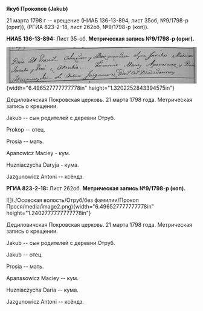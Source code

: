 **Якуб Прокопов (Jakub)**

21 марта 1798 г -- крещение (НИАБ 136-13-894, лист 35об, №9/1798-р
(ориг)), (РГИА 823-2-18, лист 262об, №9/1798-р (коп)).

**НИАБ 136-13-894:** Лист 35-об. **Метрическая запись №9/1798-р
(ориг).**

![](./media/d439a856df07d3d7c9336e0c75a9089afa70371b.png){width="6.496527777777778in"
height="1.3202252843394575in"}

Дедиловичская Покровская церковь. 21 марта 1798 года. Метрическая запись
о крещении.

Jakub -- сын родителей с деревни Отруб.

Prokop -- отец.

Prosia -- мать.

Apanowicz Maciey - кум.

Huzniaczycha Daryja - кума.

Jazgunowicz Antoni -- ксёндз.

**РГИА 823-2-18:** Лист 262об. **Метрическая запись №9/1798-р (коп).**

![](./Осовская волость/Отруб/без фамилии/Прокоп Прося/media/image2.png){width="6.496527777777778in"
height="1.2402777777777778in"}

Дедиловичская Покровская церковь. 21 марта 1798 года. Метрическая запись
о крещении.

Jakub -- сын родителей с деревни Отруб.

Jakub -- отец.

Prosia -- мать.

Apanasowicz Maciey -- кум.

Huzniaczycha Daria -- кума.

Jazgunowicz Antoni -- ксёндз.
